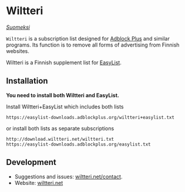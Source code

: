 Wiltteri
========

*[Suomeksi](README.md)*

`Wiltteri` is a subscription list designed for [Adblock Plus](https://adblockplus.org/) and similar programs. Its function is to remove all forms of advertising from Finnish websites.

Wiltteri is a Finnish supplement list for [EasyList](https://easylist.adblockplus.org/).

Installation
------------

**You need to install both Wiltteri and EasyList.**

Install Wiltteri+EasyList which includes both lists

	https://easylist-downloads.adblockplus.org/wiltteri+easylist.txt

or install both lists as separate subscriptions

	http://download.wiltteri.net/wiltteri.txt
	https://easylist-downloads.adblockplus.org/easylist.txt

Development
-----------

* Suggestions and issues: [wiltteri.net/contact](http://wiltteri.net/contact/).
* Website: [wiltteri.net](http://wiltteri.net/)
